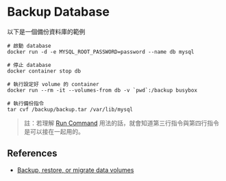 # Backup Database

以下是一個備份資料庫的範例

```
# 啟動 database
docker run -d -e MYSQL_ROOT_PASSWORD=password --name db mysql

# 停止 database
docker container stop db

# 執行設定好 volume 的 container
docker run --rm -it --volumes-from db -v `pwd`:/backup busybox

# 執行備份指令
tar cvf /backup/backup.tar /var/lib/mysql
```

> 註：若理解 [Run Command](exercises-04-run-command.md) 用法的話，就會知道第三行指令與第四行指令是可以接在一起用的。

## References

* [Backup, restore, or migrate data volumes](https://docs.docker.com/storage/volumes/#backup-restore-or-migrate-data-volumes)
